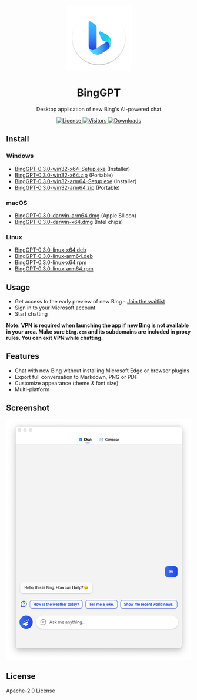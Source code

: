 <p align="center">
  <img width="180" src="./icon.png" alt="BingGPT">
  <h1 align="center">BingGPT</h1>
  <p align="center">Desktop application of new Bing's AI-powered chat </p>
</p>

<p align="center">
  <a href="https://opensource.org/licenses/Apache-2.0">
    <img alt="License" src="https://img.shields.io/badge/license-Apache_2.0-green">
  </a>
  <a href="https://github.com/dice2o/BingGPT">
    <img alt="Visitors" src="https://visitor-badge.glitch.me/badge?page_id=dice2o.binggpt">
   </a>
  <a href="https://github.com/dice2o/BingGPT/releases">
    <img alt="Downloads" src="https://img.shields.io/github/downloads/dice2o/BingGPT/total?color=blue">
   </a>
</p>

## Install

### Windows

- [BingGPT-0.3.0-win32-x64-Setup.exe](https://github.com/dice2o/BingGPT/releases/download/v0.3.0/BingGPT-0.3.0-win32-x64-Setup.exe) (Installer)
- [BingGPT-0.3.0-win32-x64.zip](https://github.com/dice2o/BingGPT/releases/download/v0.3.0/BingGPT-0.3.0-win32-x64.zip) (Portable)
- [BingGPT-0.3.0-win32-arm64-Setup.exe](https://github.com/dice2o/BingGPT/releases/download/v0.3.0/BingGPT-0.3.0-win32-arm64-Setup.exe) (Installer)
- [BingGPT-0.3.0-win32-arm64.zip](https://github.com/dice2o/BingGPT/releases/download/v0.3.0/BingGPT-0.3.0-win32-arm64.zip) (Portable)

### macOS

- [BingGPT-0.3.0-darwin-arm64.dmg](https://github.com/dice2o/BingGPT/releases/download/v0.3.0/BingGPT-0.3.0-darwin-arm64.dmg) (Apple Silicon)
- [BingGPT-0.3.0-darwin-x64.dmg](https://github.com/dice2o/BingGPT/releases/download/v0.3.0/BingGPT-0.3.0-darwin-x64.dmg) (Intel chips)

### Linux

- [BingGPT-0.3.0-linux-x64.deb](https://github.com/dice2o/BingGPT/releases/download/v0.3.0/BingGPT-0.3.0-linux-x64.deb)
- [BingGPT-0.3.0-linux-arm64.deb](https://github.com/dice2o/BingGPT/releases/download/v0.3.0/BingGPT-0.3.0-linux-arm64.deb)
- [BingGPT-0.3.0-linux-x64.rpm](https://github.com/dice2o/BingGPT/releases/download/v0.3.0/BingGPT-0.3.0-linux-x64.rpm)
- [BingGPT-0.3.0-linux-arm64.rpm](https://github.com/dice2o/BingGPT/releases/download/v0.3.0/BingGPT-0.3.0-linux-arm64.rpm)

## Usage

- Get access to the early preview of new Bing - [Join the waitlist](https://www.bing.com/new)
- Sign in to your Microsoft account
- Start chatting

**Note: VPN is required when launching the app if new Bing is not available in your area. Make sure `bing.com` and its subdomains are included in proxy rules. You can exit VPN while chatting.**

## Features

- Chat with new Bing without installing Microsoft Edge or browser plugins
- Export full conversation to Markdown, PNG or PDF
- Customize appearance (theme & font size)
- Multi-platform

## Screenshot

<img width="601" src="./screenshot.png" alt="BingGPT Screenshot">

## License

Apache-2.0 License
